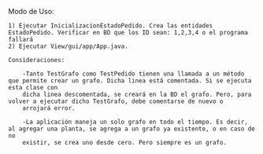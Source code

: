 Modo de Uso:
    
    1) Ejecutar InicializacionEstadoPedido. Crea las entidades EstadoPedido. Verificar en BD que los ID sean: 1,2,3,4 o el programa fallará
    2) Ejecutar View/gui/app/App.java. 
    
    Consideraciones:
    
        -Tanto TestGrafo como TestPedido tienen una llamada a un método que permite crear un grafo. Dicha linea está comentada. Si se ejecuta esta clase con 
        dicha linea descomentada, se creará en la BD el grafo. Pero, para volver a ejecutar dicho TestGrafo, debe comentarse de nuevo o 
        arrojará error. 
        
        -La aplicación maneja un solo grafo en todo el tiempo. Es decir, al agregar una planta, se agrega a un grafo ya existente, o en caso de no 
        existir, se crea uno desde cero. Pero siempre es un grafo. 
        
        
        
         
        

    
